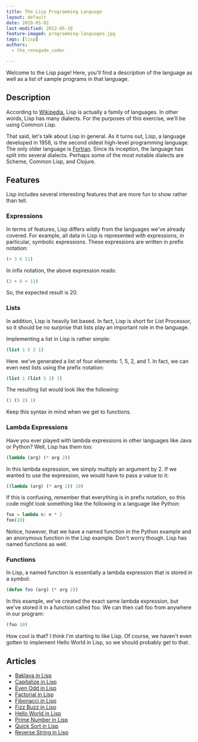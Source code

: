```yaml
---
title: The Lisp Programming Language
layout: default
date: 2020-05-02
last-modified: 2022-05-18
feature-imaged: programming-languages.jpg
tags: [lisp]
authors:
  - the_renegade_coder

---
```


Welcome to the Lisp page! Here, you'll find a description of the language as well as a list of sample programs in that language.

## Description

According to [Wikipedia][1], Lisp is actually a family of languages. In other 
words, Lisp has many dialects. For the purposes of this exercise, we'll be 
using Common Lisp.

That said, let's talk about Lisp in general. As it turns out, Lisp, a language 
developed in 1958, is the second oldest high-level programming language. The 
only older language is [Fortran][2]. Since its inception, the language has split 
into several dialects. Perhaps some of the most notable dialects are Scheme, 
Common Lisp, and Clojure.

## Features

Lisp includes several interesting features that are more fun to show rather
than tell. 

### Expressions

In terms of features, Lisp differs wildly from the languages we've already covered. 
For example, all data in Lisp is represented with expressions, in particular, symbolic 
expressions. These expressions are written in prefix notation:

```lisp
(+ 3 6 11)
```

In infix notation, the above expression reads:

```lisp
(3 + 6 + 11)
```

So, the expected result is 20.

### Lists

In addition, Lisp is heavily list based. In fact, Lisp is short for List Processor, 
so it should be no surprise that lists play an important role in the language.

Implementing a list in Lisp is rather simple:

```lisp
(list 1 5 2 1)
```

Here. we've generated a list of four elements: 1, 5, 2, and 1. In fact, we can even 
nest lists using the prefix notation:

```lisp
(list 1 (list 5 2) 1)
```

The resulting list would look like the following:

```lisp
(1 (5 2) 1)
```

Keep this syntax in mind when we get to functions.

### Lambda Expressions

Have you ever played with lambda expressions in other languages like Java or Python? 
Well, Lisp has them too:

```lisp
(lambda (arg) (* arg 2))
```

In this lambda expression, we simply multiply an argument by 2. If we wanted to use the 
expression, we would have to pass a value to it:

```lisp
((lambda (arg) (* arg 2)) 10)
```

If this is confusing, remember that everything is in prefix notation, so this code might 
look something like the following in a language like Python:

```lisp
foo = lambda n: n * 2
foo(10)
```

Notice, however, that we have a named function in the Python example and an anonymous 
function in the Lisp example. Don't worry though. Lisp has named functions as well.

### Functions

In Lisp, a named function is essentially a lambda expression that is stored in a symbol:

```lisp
(defun foo (arg) (* arg 2))
```

In this example, we've created the exact same lambda expression, but we've stored it in 
a function called foo. We can then call foo from anywhere in our program:

```lisp
(foo 10)
```

How cool is that? I think I'm starting to like Lisp. Of course, we haven't even gotten to 
implement Hello World in Lisp, so we should probably get to that.

[1]: https://en.wikipedia.org/wiki/Lisp_(programming_language)
[2]: https://en.wikipedia.org/wiki/Fortran


## Articles

- [Baklava in Lisp](https://sampleprograms.io/projects/baklava/lisp)
- [Capitalize in Lisp](https://sampleprograms.io/projects/capitalize/lisp)
- [Even Odd in Lisp](https://sampleprograms.io/projects/even-odd/lisp)
- [Factorial in Lisp](https://sampleprograms.io/projects/factorial/lisp)
- [Fibonacci in Lisp](https://sampleprograms.io/projects/fibonacci/lisp)
- [Fizz Buzz in Lisp](https://sampleprograms.io/projects/fizz-buzz/lisp)
- [Hello World in Lisp](https://sampleprograms.io/projects/hello-world/lisp)
- [Prime Number in Lisp](https://sampleprograms.io/projects/prime-number/lisp)
- [Quick Sort in Lisp](https://sampleprograms.io/projects/quick-sort/lisp)
- [Reverse String in Lisp](https://sampleprograms.io/projects/reverse-string/lisp)